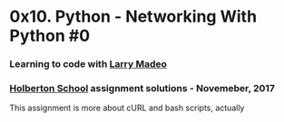 # 0x10. Python - Networking With Python #0

### Learning to code with [Larry Madeo](https://twitter.com/larmalade)

### [Holberton School](https://www.holbertonschool.com) assignment solutions - Novemeber, 2017

This assignment is more about cURL and bash scripts, actually
